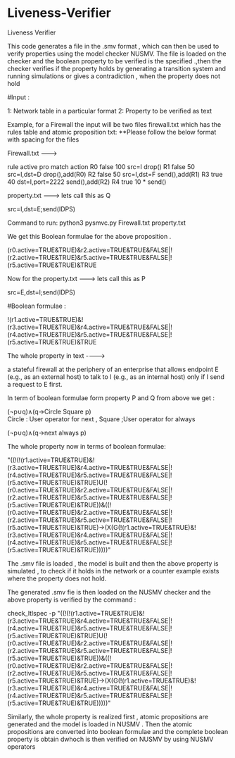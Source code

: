 # Liveness-Verifier

Liveness Verifier


This code generates a file in the .smv format , which can then be used to verify properties using the model checker NUSMV. The file is loaded on the checker and the boolean property to be verified is the specified .,then the checker   verifies if the property holds by generating a transition system and running simulations   or gives  a contradiction , when the property does not hold


#Input :

1: Network table in a particular format
2: Property to be verified as text 


Example, for a Firewall the input will be two files firewall.txt which has the rules table and atomic proposition txt:
**Please follow the below format with spacing for the files


Firewall.txt --->

rule active pro match action
R0 false 100 src=I drop() 
R1 false 50 src=I,dst=D drop(),add(R0)
R2 false 50 src=I,dst=F send(),add(R1)
R3 true 40 dst=I,port=2222 send(),add(R2)
R4 true 10 * send()


property.txt  --->  lets call this as Q

src=I,dst=E;send(IDPS)




Command to run: python3 pysmvc.py Firewall.txt property.txt 


We get this Boolean formulae for the above proposition .

(r0.active=TRUE&TRUE)&r2.active=TRUE&TRUE&FALSE|!(r2.active=TRUE&TRUE)&r5.active=TRUE&TRUE&FALSE|!(r5.active=TRUE&TRUE)&TRUE



Now for the property.txt --->  lets call this as P

src=E,dst=I;send(IDPS)     


#Boolean formulae :

!(r1.active=TRUE&TRUE)&!(r3.active=TRUE&TRUE)&r4.active=TRUE&TRUE&FALSE|!(r4.active=TRUE&TRUE)&r5.active=TRUE&TRUE&FALSE|!(r5.active=TRUE&TRUE)&TRUE


The whole property in text  ---->

a stateful firewall at the periphery of an enterprise that allows endpoint E (e.g., as an external host) to talk to I (e.g., as an internal host) only if I send a request to E first. 

In term of boolean formulae form property P and Q from above we get :

(¬p∪q)∧(q→Circle Square p)        
Circle : User operator for next , Square ;User operator for always


(¬p∪q)∧(q→next always p)

The whole property now  in terms of boolean formulae:

"((!(!(r1.active=TRUE&TRUE)&!(r3.active=TRUE&TRUE)&r4.active=TRUE&TRUE&FALSE|!(r4.active=TRUE&TRUE)&r5.active=TRUE&TRUE&FALSE|!(r5.active=TRUE&TRUE)&TRUE)U(!(r0.active=TRUE&TRUE)&r2.active=TRUE&TRUE&FALSE|!(r2.active=TRUE&TRUE)&r5.active=TRUE&TRUE&FALSE|!(r5.active=TRUE&TRUE)&TRUE))&((!(r0.active=TRUE&TRUE)&r2.active=TRUE&TRUE&FALSE|!(r2.active=TRUE&TRUE)&r5.active=TRUE&TRUE&FALSE|!(r5.active=TRUE&TRUE)&TRUE)->(X(G(!(r1.active=TRUE&TRUE)&!(r3.active=TRUE&TRUE)&r4.active=TRUE&TRUE&FALSE|!(r4.active=TRUE&TRUE)&r5.active=TRUE&TRUE&FALSE|!(r5.active=TRUE&TRUE)&TRUE)))))"


The .smv file is loaded , the model is built and then the above property is simulated , to check if it holds in the network or a counter example  exists where the property does not hold.

The generated .smv fie is then loaded on the NUSMV checker and the above  property is verified by the command :


check_ltlspec -p "((!(!(r1.active=TRUE&TRUE)&!(r3.active=TRUE&TRUE)&r4.active=TRUE&TRUE&FALSE|!(r4.active=TRUE&TRUE)&r5.active=TRUE&TRUE&FALSE|!(r5.active=TRUE&TRUE)&TRUE)U(!(r0.active=TRUE&TRUE)&r2.active=TRUE&TRUE&FALSE|!(r2.active=TRUE&TRUE)&r5.active=TRUE&TRUE&FALSE|!(r5.active=TRUE&TRUE)&TRUE))&((!(r0.active=TRUE&TRUE)&r2.active=TRUE&TRUE&FALSE|!(r2.active=TRUE&TRUE)&r5.active=TRUE&TRUE&FALSE|!(r5.active=TRUE&TRUE)&TRUE)->(X(G(!(r1.active=TRUE&TRUE)&!(r3.active=TRUE&TRUE)&r4.active=TRUE&TRUE&FALSE|!(r4.active=TRUE&TRUE)&r5.active=TRUE&TRUE&FALSE|!(r5.active=TRUE&TRUE)&TRUE)))))"




Similarly, the whole property is realized first , atomic propositions are generated and the model is loaded in NUSMV . Then the atomic propositions are converted into boolean formulae and the complete boolean property is obtain dwhoch is then verified on NUSMV by using NUSMV operators
